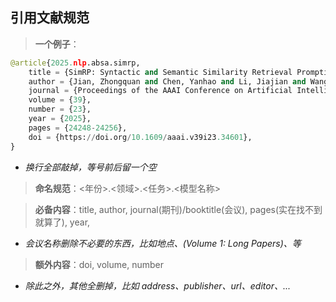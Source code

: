 
## 引用文献规范
> **一个例子**：
```python
@article{2025.nlp.absa.simrp,
    title = {SimRP: Syntactic and Semantic Similarity Retrieval Prompting Enhances Aspect Sentiment Quad Prediction},
    author = {Jian, Zhongquan and Chen, Yanhao and Li, Jiajian and Wang, Shaopan and Zeng, Xiangjian and Yao, Junfeng and An, Xinying and Wu, Qingqiang},
    journal = {Proceedings of the AAAI Conference on Artificial Intelligence},
    volume = {39},
    number = {23},
    year = {2025},
    pages = {24248-24256},
    doi = {https://doi.org/10.1609/aaai.v39i23.34601},
}
```
* *换行全部敲掉，等号前后留一个空*

> **命名规范**：<年份>.<领域>.<任务>.<模型名称>

> **必备内容**：title, author, journal(期刊)/booktitle(会议), pages(实在找不到就算了), year, 
* *会议名称删除不必要的东西，比如地点、(Volume 1: Long Papers)、等*

> **额外内容**：doi, volume, number
* *除此之外，其他全删掉，比如 address、publisher、url、editor、...*
